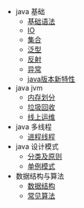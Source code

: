 - java  基础  
  - [基础语法](docs/java-base/base.md)  
  - [IO](docs/java-base/base.md)  
  - [集合](docs/java-base/base.md)  
  - [泛型](docs/java-base/base.md)  
  - [反射](docs/java-base/base.md)  
  - [异常](docs/java-base/base.md)  
  - [java版本新特性](docs/java-base/base.md)  
- java  jvm  
  - [内存划分](docs/)  
  - [垃圾回收](docs/)  
  - [线上运维](docs/)  
- java  多线程
  - [进程线程](docs/)
- java  设计模式
  - [分类及原则](docs/)
  - [单例模式](docs/)
- 数据结构与算法
  - [数据结构](docs/)
  - [常见算法](docs/)

